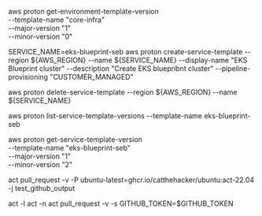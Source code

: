 aws proton get-environment-template-version \
 --template-name "core-infra" \
 --major-version "1" \
 --minor-version "0"

SERVICE_NAME=eks-blueprint-seb
aws proton create-service-template   --region ${AWS_REGION}   --name ${SERVICE_NAME}   --display-name "EKS Blueprint cluster"   --description "Create EKS bluepribnt cluster"  --pipeline-provisioning "CUSTOMER_MANAGED"

aws proton delete-service-template   --region ${AWS_REGION}   --name ${SERVICE_NAME}

aws proton list-service-template-versions --template-name eks-blueprint-seb

aws proton get-service-template-version \
 --template-name "eks-blueprint-seb" \
 --major-version "1" \
 --minor-version "2"



act pull_request -v -P ubuntu-latest=ghcr.io/catthehacker/ubuntu:act-22.04 -j test_github_output

act -l
act -n
act pull_request -v -s GITHUB_TOKEN=$GITHUB_TOKEN